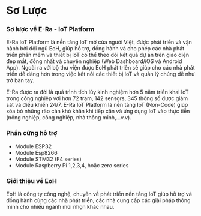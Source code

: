 # Sơ Lược

### Sơ lược về E-Ra - IoT Platform <a href="#so-luoc-ve-e-ra-iot-platform" id="so-luoc-ve-e-ra-iot-platform"></a>

E-Ra IoT Platform là nền tảng IoT mở của người Việt, được phát triển và vận hành bởi đội ngũ EoH, giúp hỗ trợ, đồng hành và cho phép các nhà phát triển phần mềm và thiết bị IoT có thể theo dõi kết quả dự án trên giao diện đẹp mắt, đồng nhất và chuyên nghiệp (Web Dashboard/iOS và Android App). Ngoài ra với bộ thư viện được EoH phát triển sẽ giúp cho các nhà phát triển dễ dàng hơn trong việc kết nối các thiết bị IoT và quản lý chúng dễ như trở bàn tay.

E-Ra được ra đời là quá trình tích lũy kinh nghiệm hơn 5 năm triển khai IoT trong công nghiệp với hơn 72 trạm, 142 sensors, 345 thông số được giám sát và điều khiển 24/7. E-Ra IoT Platform là nền tảng IoT (Non-Code) giúp xóa bỏ những rào cản khó khăn khi tiếp cận và ứng dụng IoT vào thực tiễn (nông nghiệp, công nghiệp, nhà thông minh,...v.v).

### Phần cứng hỗ trợ <a href="#phan-cung-ho-tro" id="phan-cung-ho-tro"></a>

* Module ESP32
* Module Esp8266
* Module STM32 (F4 series)
* Module Raspberry Pi 1,2,3,4, hoặc zero series

### Giới thiệu về EoH <a href="#gioi-thieu-ve-eoh" id="gioi-thieu-ve-eoh"></a>

EoH là công ty công nghệ, chuyên về phát triển nền tảng IoT giúp hỗ trợ và đồng hành cùng các nhà phát triển, các nhà cung cấp các giải pháp thông minh cho nhiều ngành mũi nhọn khác nhau.
